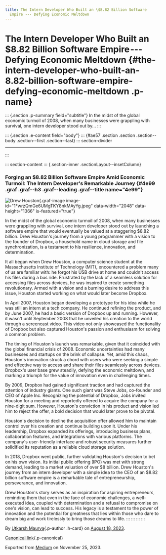```yaml
---
title: The Intern Developer Who Built an \$8.82 Billion Software
  Empire --- Defying Economic Meltdown
---
```


<div>

# The Intern Developer Who Built an \$8.82 Billion Software Empire --- Defying Economic Meltdown {#the-intern-developer-who-built-an-8.82-billion-software-empire-defying-economic-meltdown .p-name}

</div>

::: {.section .p-summary field="subtitle"}
In the midst of the global economic turmoil of 2008, when many
businesses were grappling with survival, one intern developer stood out
by...
:::

::: {.section .e-content field="body"}
::: {#ae57 .section .section .section--body .section--first .section--last}
::: section-divider

------------------------------------------------------------------------
:::

::: section-content
::: {.section-inner .sectionLayout--insetColumn}
### Forging an \$8.82 Billion Software Empire Amid Economic Turmoil: The Intern Developer's Remarkable Journey {#4e99 .graf .graf--h3 .graf--leading .graf--title name="4e99"}

![Drew
Houston](https://cdn-images-1.medium.com/max/800/1*wrzQmGe6UMgTKY8nkMAyYg.jpeg){.graf-image
image-id="1*wrzQmGe6UMgTKY8nkMAyYg.jpeg" data-width="2048"
data-height="1366" is-featured="true"}

In the midst of the global economic turmoil of 2008, when many
businesses were grappling with survival, one intern developer stood out
by launching a software empire that would eventually be valued at a
staggering \$8.82 billion. Drew Houston's journey from a young
programmer with a vision to the founder of Dropbox, a household name in
cloud storage and file synchronization, is a testament to his
resilience, innovation, and determination.

It all began when Drew Houston, a computer science student at the
Massachusetts Institute of Technology (MIT), encountered a problem many
of us are familiar with: he forgot his USB drive at home and couldn't
access his files during a bus ride. Frustrated by the lack of a seamless
solution for accessing files across devices, he was inspired to create
something revolutionary. Armed with a vision and a burning desire to
address this issue, Houston started working on what would later become
Dropbox.

In April 2007, Houston began developing a prototype for his idea while
he was still an intern at a tech company. He continued refining the
product, and by June 2007, he had a basic version of Dropbox up and
running. However, it wasn't until September 2008 that he unveiled his
creation to the world through a screencast video. This video not only
showcased the functionality of Dropbox but also captured Houston's
passion and enthusiasm for solving a common problem.

The timing of Houston's launch was remarkable, given that it coincided
with the global financial crisis of 2008. Economic uncertainties had
many businesses and startups on the brink of collapse. Yet, amid this
chaos, Houston's innovation struck a chord with users who were seeking a
simple and effective way to access and share their files seamlessly
across devices. Dropbox's user base grew steadily, defying the economic
meltdown, and marking a triumph for the value of innovation even in
challenging times.

By 2009, Dropbox had gained significant traction and had captured the
attention of industry giants. One such giant was Steve Jobs, co-founder
and CEO of Apple Inc. Recognizing the potential of Dropbox, Jobs invited
Houston for a meeting and reportedly offered to acquire the company for
a nine-digit sum. However, Houston's conviction in his product and
vision led him to reject the offer, a bold decision that would later
prove to be pivotal.

Houston's decision to decline the acquisition offer allowed him to
maintain control over his creation and continue building upon it. Under
his leadership, Dropbox expanded its offerings, introducing business
plans, collaboration features, and integrations with various platforms.
The company's user-friendly interface and robust security measures
further solidified its reputation as a reliable cloud storage solution.

In 2018, Dropbox went public, further validating Houston's decision to
bet on his own vision. Its initial public offering (IPO) was met with
strong demand, leading to a market valuation of over \$8 billion. Drew
Houston's journey from an intern developer with a simple idea to the CEO
of an \$8.82 billion software empire is a remarkable tale of
entrepreneurship, perseverance, and innovation.

Drew Houston's story serves as an inspiration for aspiring
entrepreneurs, reminding them that even in the face of economic
challenges, a well-executed idea, coupled with determination and a
refusal to compromise on one's vision, can lead to success. His legacy
is a testament to the power of innovation and the potential for
greatness that lies within those who dare to dream big and work
tirelessly to bring those dreams to life.
:::
:::
:::
:::

By [Utkarsh Maurya](https://medium.com/@sankalp.1519){.p-author .h-card}
on [August 18, 2023](https://medium.com/p/e17ea7c933e8).

[Canonical
link](https://medium.com/@sankalp.1519/the-intern-developer-who-built-an-8-82-billion-software-empire-defying-economic-meltdown-e17ea7c933e8){.p-canonical}

Exported from [Medium](https://medium.com) on November 25, 2023.
